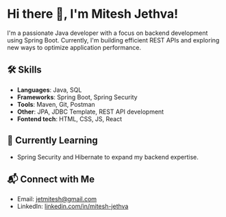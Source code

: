 # Hi there 👋, I'm Mitesh Jethva!

I'm a passionate Java developer with a focus on backend development using Spring Boot. Currently, I'm building efficient REST APIs and exploring new ways to optimize application performance.

## 🛠 Skills
- **Languages**: Java, SQL
- **Frameworks**: Spring Boot, Spring Security
- **Tools**: Maven, Git, Postman
- **Other**: JPA, JDBC Template, REST API development
- **Fontend tech**: HTML, CSS, JS, React

## 🌱 Currently Learning
- Spring Security and Hibernate to expand my backend expertise.

## 📬 Connect with Me
- Email: [jetmitesh@gmail.com](mailto:jetmitesh@gmail.com)
- LinkedIn: [linkedin.com/in/mitesh-jethva](https://linkedin.com/in/mitesh-jethva/)
